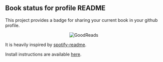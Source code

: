 ## Book status for profile README

This project provides a badge for sharing your current book in your github profile.

<p align="center">
  <img src="" alt="GoodReads"/>
</p>


It is heavily inspired by [spotify-readme](https://github.com/novatorem/spotify-readme).  

Install instructions are available [here](https://github.com/thefr1nge/goodreads-readme/blob/master/SetUp.md).
